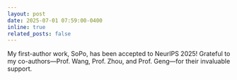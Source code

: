 ```yaml
---
layout: post
date: 2025-07-01 07:59:00-0400
inline: true
related_posts: false
---
```


My first-author work, SoPo, has been accepted to NeurIPS 2025! Grateful to my co-authors—Prof. Wang, Prof. Zhou, and Prof. Geng—for their invaluable support.